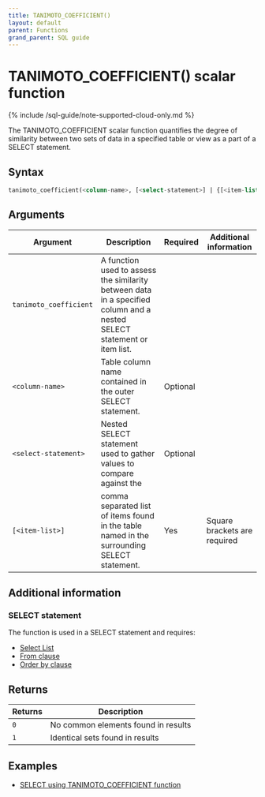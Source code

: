 ```yaml
---
title: TANIMOTO_COEFFICIENT()
layout: default
parent: Functions
grand_parent: SQL guide
---
```

# TANIMOTO_COEFFICIENT() scalar function

{% include /sql-guide/note-supported-cloud-only.md %}

The TANIMOTO_COEFFICIENT scalar function quantifies the degree of similarity between two sets of data in a specified table or view as a part of a SELECT statement.

## Syntax

```sql
tanimoto_coefficient(<column-name>, [<select-statement>] | {[<item-list>]})
```

## Arguments

| Argument | Description | Required | Additional information |
|---|---|---|---|
| `tanimoto_coefficient` | A function used to assess the similarity between data in a specified column and a nested SELECT statement or item list. |  |  |
| `<column-name>` | Table column name contained in the outer SELECT statement. | Optional |  |
| `<select-statement>` | Nested SELECT statement used to gather values to compare against the <column name> | Optional |  |
| `[<item-list>]` | comma separated list of items found in the table named in the surrounding SELECT statement. | Yes | Square brackets are required |

## Additional information

### SELECT statement

The function is used in a SELECT statement and requires:
* [Select List](/docs/sql-guide/statements/statement-select#select_list-information)
* [From clause](/docs/sql-guide/statements/statement-select/#from_clause-information)
* [Order by clause](/docs/sql-guide/statements/statement-select/#ordering-results)

## Returns

| Returns | Description |
|---|---|
| `0` | No common elements found in results |
| `1` | Identical sets found in results

## Examples

* [SELECT using TANIMOTO_COEFFICIENT function](/docs/sql-guide/examples/sql-eg-select/sql-eg-select-from-tan-target)
